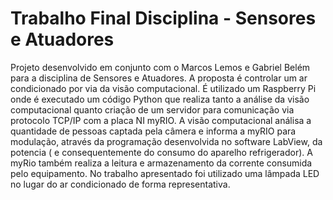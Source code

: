 # Trabalho Final Disciplina - Sensores e Atuadores

Projeto desenvolvido em conjunto com o Marcos Lemos e Gabriel Belém para a disciplina de Sensores e Atuadores. A proposta é controlar um ar condicionado por via da visão computacional. É utilizado um Raspberry Pi onde é executado um código Python que realiza tanto a análise da visão computacional quanto criação de um servidor para comunicação via protocolo TCP/IP com a placa NI myRIO. A visão computacional análisa a quantidade de pessoas captada pela câmera e informa a myRIO para modulação, através da programação desenvolvida no software LabView, da potencia ( e consequentemente do consumo do aparelho refrigerador). A myRio também realiza a leitura e armazenamento da corrente consumida pelo equipamento. No trabalho apresentado foi utilizado uma lâmpada LED no lugar do ar condicionado de forma representativa.